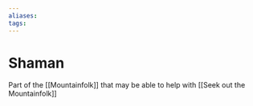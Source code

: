 ```yaml
---
aliases: 
tags: 
---
```


# Shaman

Part of the [[Mountainfolk]] that may be able to help with [[Seek out the Mountainfolk]]